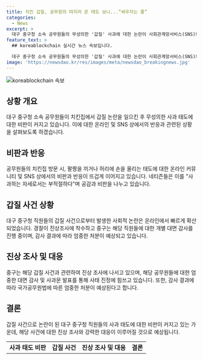 ```yaml
---
title: 치킨 갑질, 공무원의 따지러 온 태도 보니...“싸우자는 줄”
categories:
  - News
excerpt: >
  대구 중구청 소속 공무원들의 무성의한 '갑질' 사과에 대한 논란이 사회관계망서비스(SNS)와 온라인을 중심으로 번지고 있다. CCTV 영상으로 공개된 '사과 모습'은 팔짱을 끼거나 허리에 손을 올리는 모습으로, 이에 대한 비판이 뜨거워지고 있다. 사과 태도에 대한 논란은 물론, 사회적 영향에 대한 우려도 함께 제기되고 있으며, 중구청은 해당 공무원들에 대한 진상조사를 시행하고 개별 대면 감사를 진행할 방침이다. (단어 수: 96)
feature_text: >
  ## koreablockchain 실시간 뉴스 속보입니다.

  대구 중구청 소속 공무원들의 무성의한 '갑질' 사과에 대한 논란이 사회관계망서비스(SNS)와 온라인을 중심으로 번지고 있다. CCTV 영상으로 공개된 '사과 모습'은 팔짱을 끼거나 허리에 손을 올리는 모습으로, 이에 대한 비판이 뜨거워지고 있다. 사과 태도에 대한 논란은 물론, 사회적 영향에 대한 우려도 함께 제기되고 있으며, 중구청은 해당 공무원들에 대한 진상조사를 시행하고 개별 대면 감사를 진행할 방침이다. (단어 수: 96)
image: 'https://newsdao.kr/res/images/meta/newsdao_breakingnews.jpg'
---
```


<p><img src="https://newsdao.kr/res/images/meta/newsdao_breakingnews.jpg" alt="koreablockchain 속보" /></p>

<h2 data-ke-size="size26">상황 개요</h2>

<p data-ke-size="size16">대구 중구청 소속 공무원들이 치킨집에서 갑질 논란을 일으킨 후 무성의한 사과 태도에 대한 비판이 커지고 있습니다. 이에 대한 온라인 및 SNS 상에서의 반응과 관련된 상황을 살펴보도록 하겠습니다.</p>

<h2 data-ke-size="size26">비판과 반응</h2>

<p data-ke-size="size16">공무원들의 치킨집 방문 시, 팔짱을 끼거나 허리에 손을 올리는 태도에 대한 온라인 커뮤니티 및 SNS 상에서의 비판과 반응이 뜨겁게 이어지고 있습니다. 네티즌들은 이를 "사과하는 자세로서는 부적절하다"며 공감과 비판을 나누고 있습니다.</p>

<h2 data-ke-size="size26">갑질 사건 상황</h2>

<p data-ke-size="size16">대구 중구청 직원들의 갑질 사건으로부터 발생한 사회적 논란은 온라인에서 빠르게 확산되었습니다. 경찰이 진상조사에 착수하고 중구는 해당 직원들에 대한 개별 대면 감사를 진행 중이며, 감사 결과에 따라 엄중한 처분이 예상되고 있습니다.</p>

<h2 data-ke-size="size26">진상 조사 및 대응</h2>

<p data-ke-size="size16">중구는 해당 갑질 사건과 관련하여 진상 조사에 나서고 있으며, 해당 공무원들에 대한 엄중한 대면 감사 및 사과문 발표를 통해 사태 진정에 힘쓰고 있습니다. 또한, 감사 결과에 따라 국가공무원법에 따른 엄중한 처분이 예상된다고 합니다.</p>

<h2 data-ke-size="size26">결론</h2>

<p data-ke-size="size16">갑질 사건으로 논란이 된 대구 중구청 직원들의 사과 태도에 대한 비판이 커지고 있는 가운데, 해당 사건에 대한 진상 조사와 강력한 대응이 이루어질 것으로 예상됩니다.</p>

<table>
  <tbody>
    <tr>
      <td style="text-align: center; height: 17px;"><b>사과 태도 비판</b></td>
      <td style="text-align: center; height: 17px;"><b>갑질 사건</b></td>
      <td style="text-align: center; height: 17px;"><b>진상 조사 및 대응</b></td>
      <td style="text-align: center; height: 17px;"><b>결론</b></td>
    </tr>
  </tbody>
</table>

